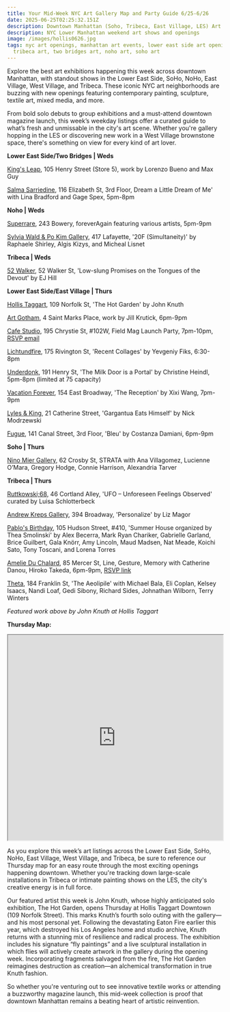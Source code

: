 ```yaml
---
title: Your Mid-Week NYC Art Gallery Map and Party Guide 6/25-6/26
date: 2025-06-25T02:25:32.151Z
description: Downtown Manhattan (Soho, Tribeca, East Village, LES) Art Reception Listings
description: NYC Lower Manhattan weekend art shows and openings
image: /images/hollis0626.jpg
tags: nyc art openings, manhattan art events, lower east side art openings,
  tribeca art, two bridges art, noho art, soho art
---
```

Explore the best art exhibitions happening this week across downtown Manhattan, with standout shows in the Lower East Side, SoHo, NoHo, East Village, West Village, and Tribeca. These iconic NYC art neighborhoods are buzzing with new openings featuring contemporary painting, sculpture, textile art, mixed media, and more.

From bold solo debuts to group exhibitions and a must-attend downtown magazine launch, this week’s weekday listings offer a curated guide to what’s fresh and unmissable in the city's art scene. Whether you're gallery hopping in the LES or discovering new work in a West Village brownstone space, there's something on view for every kind of art lover.

**L﻿ower East Side/Two Bridges | Weds**

[King's Leap](https://www.kingsleapfinearts.com/), 105 Henry Street (Store 5), work by Lorenzo Bueno and Max Guy

[Salma Sarriedine](https://salmasarriedine.com/), 116 Elizabeth St, 3rd Floor, Dream a Little Dream of Me' with Lina Bradford and Gage Spex, 5pm-8pm

**N﻿oho | Weds**

[Superrare](https://superrare.com/exhibitions/foreveragain), 243 Bowery, foreverAgain featuring various artists, 5pm-9pm

[Sylvia Wald & Po Kim Gallery](https://www.swpk.org/exhibition-20f-simultaneity), 417 Lafayette, '20F (Simultaneity)' by Raphaele Shirley, Algis Kizys, and Micheal Lisnet

**T﻿ribeca | Weds**

[52 Walker](https://www.52walker.com/exhibitions/ej-hill), 52 Walker St, 'Low-slung Promises on the Tongues of the Devout' by EJ Hill

**L﻿ower East Side/East Village | Thurs**

[Hollis Taggart](https://www.hollistaggart.com/exhibitions/218-john-knuth-the-hot-garden/), 109 Norfolk St, 'The Hot Garden' by John Knuth

[Art Gotham](https://www.instagram.com/artgotham), 4 Saint Marks Place, work by Jill Krutick, 6pm-9pm

[Cafe Studio](https://www.instagram.com/cafestudionyc), 195 Chrystie St, #102W, Field Mag Launch Party, 7pm-10pm, [RSVP email](events@fieldmag.com)

[Lichtundfire](https://www.lichtundfire.com), 175 Rivington St, 'Recent Collages' by Yevgeniy Fiks, 6:30-8pm

[Underdonk](https://www.underdonk.com), 191 Henry St, 'The Milk Door is a Portal' by Christine Heindl, 5pm-8pm (limited at 75 capacity)

[Vacation Forever](https://www.instagram.com/vacationforever.tattoo), 154 East Broadway, 'The Reception' by Xixi Wang, 7pm-9pm

[Lyles & King](https://lylesandking.com), 21 Catherine Street, 'Gargantua Eats Himself' by Nick Modrzewski

[Fugue](https://fuguegallery.com), 141 Canal Street, 3rd Floor, 'Bleu' by Costanza Damiani, 6pm-9pm

**S﻿oho | Thurs**

[Nino Mier Gallery](https://www.miergallery.com/exhibitions/strata), 62 Crosby St, STRATA with Ana Villagomez, Lucienne O’Mara, Gregory Hodge, Connie Harrison, Alexandria Tarver

**T﻿ribeca | Thurs**

[Ruttkowski;68](https://www.ruttkowski68.com/exhibition/ufo-unforeseen-feelings-observed/), 46 Cortland Alley, 'UFO – Unforeseen Feelings Observed' curated by Luisa Schlotterbeck

[Andrew Kreps Gallery](http://www.andrewkreps.com/exhibitions/liz-magor4), 394 Broadway, 'Personalize' by Liz Magor

[Pablo's Birthday](https://pablosbirthday.com/exhibitions/127-summer-house-organized-by-thea-smolinski/), 105 Hudson Street, #410, 'Summer House organized by Thea Smolinski' by Alex Becerra, Mark Ryan Chariker, Gabrielle Garland, Brice Guilbert, Gala Knörr, Amy Lincoln, Maud Madsen, Nat Meade, Koichi Sato, Tony Toscani, and Lorena Torres[](https://www.instagram.com/ameliemaisondart)

[Amelie Du Chalard](https://www.instagram.com/ameliemaisondart), 85 Mercer St, Line, Gesture, Memory with Catherine Danou, Hiroko Takeda, 6pm-9pm, [RSVP link](https://lu.ma/quwrots6)

[T﻿heta](https://www.theta.nyc/exhibitions), 184 Franklin St, 'The Aeolipile' with Michael Bala, Eli Coplan, Kelsey Isaacs, Nandi Loaf, Gedi Sibony, Richard Sides, Johnathan Wilborn, Terry Winters

*Featured work above by John Knuth at Hollis Taggart*

**T﻿hursday Map:** 

<iframe src="https://www.google.com/maps/d/u/1/embed?mid=1LCzFtSHiI1mjRWnFKWR5SzSRrUZGRJw&ehbc=2E312F" width="100%" height="480"></iframe>

As you explore this week’s art listings across the Lower East Side, SoHo, NoHo, East Village, West Village, and Tribeca, be sure to reference our Thursday map for an easy route through the most exciting openings happening downtown. Whether you're tracking down large-scale installations in Tribeca or intimate painting shows on the LES, the city's creative energy is in full force.

Our featured artist this week is John Knuth, whose highly anticipated solo exhibition, The Hot Garden, opens Thursday at Hollis Taggart Downtown (109 Norfolk Street). This marks Knuth’s fourth solo outing with the gallery—and his most personal yet. Following the devastating Eaton Fire earlier this year, which destroyed his Los Angeles home and studio archive, Knuth returns with a stunning mix of resilience and radical process. The exhibition includes his signature “fly paintings” and a live sculptural installation in which flies will actively create artwork in the gallery during the opening week. Incorporating fragments salvaged from the fire, The Hot Garden reimagines destruction as creation—an alchemical transformation in true Knuth fashion.

So whether you're venturing out to see innovative textile works or attending a buzzworthy magazine launch, this mid-week collection is proof that downtown Manhattan remains a beating heart of artistic reinvention.